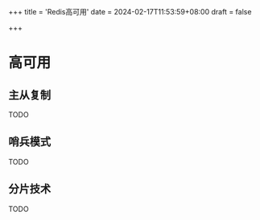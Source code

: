 +++
title = 'Redis高可用'
date = 2024-02-17T11:53:59+08:00
draft = false

+++

# 高可用


## 主从复制

TODO

## 哨兵模式

TODO

## 分片技术

TODO